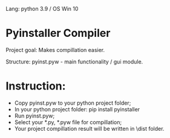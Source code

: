 Lang: python 3.9 / OS Win 10

# Pyinstaller Compiler

Project goal: Makes compillation easier.

Structure: pyinst.pyw - main functionality / gui module.

# Instruction:

- Copy pyinst.pyw to your python project folder;
- In your python project folder: pip install pyinstaller
- Run pyinst.pyw;
- Select your *.py, *.pyw file for compillation;
- Your project compillation result will be written in \dist folder.
